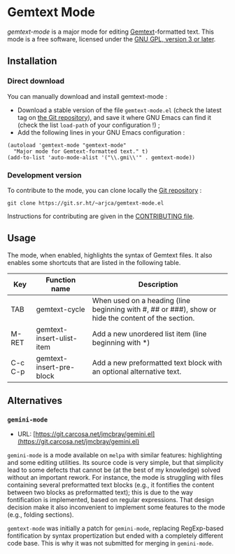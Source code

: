 # Gemtext Mode

*gemtext-mode* is a major mode for editing [Gemtext](https://geminiprotocol.net/docs/gemtext.gmi)-formatted text. This mode is a free software, licensed under the [GNU GPL, version 3 or later](LICENSE.txt).

## Installation

### Direct download

You can manually download and install gemtext-mode :
* Download a stable version of the file `gemtext-mode.el` (check the latest tag on [the Git repository](https://git.sr.ht/~arjca/gemtext-mode.el)), and save it where GNU Emacs can find it (check the list `load-path` of your configuration !) ;
* Add the following lines in your GNU Emacs configuration :
```elisp
(autoload 'gemtext-mode "gemtext-mode"
  "Major mode for Gemtext-formatted text." t)
(add-to-list 'auto-mode-alist '("\\.gmi\\'" . gemtext-mode))
```

### Development version

To contribute to the mode, you can clone locally the [Git repository](https://git.sr.ht/~arjca/gemtext-mode.el) :
```
git clone https://git.sr.ht/~arjca/gemtext-mode.el
```
Instructions for contributing are given in the [CONTRIBUTING file](CONTRIBUTING.md).

## Usage

The mode, when enabled, highlights the syntax of Gemtext files. It also enables some shortcuts that are listed in the following table.

| Key     | Function name             | Description                                                                                         |
|---------|---------------------------|-----------------------------------------------------------------------------------------------------|
| TAB     | gemtext-cycle             | When used on a heading (line beginning with #, ## or ###), show or hide the content of the section. |
| M-RET   | gemtext-insert-ulist-item | Add a new unordered list item (line beginning with *)                                               |
| C-c C-p | gemtext-insert-pre-block  | Add a new preformatted text block with an optional alternative text.                                |

## Alternatives

### `gemini-mode`

* URL: [https://git.carcosa.net/jmcbray/gemini.el](https://git.carcosa.net/jmcbray/gemini.el)

`gemini-mode` is a mode available on `melpa` with similar features: highlighting and some editing utilities. Its source code is very simple, but that simplicity lead to some defects that cannot be (at the best of my knowledge) solved without an important rework. For instance, the mode is struggling with files containing several preformatted text blocks (e.g., it fontifies the content between two blocks as preformatted text); this is due to the way fontification is implemented, based on regular expressions. That design decision make it also inconvenient to implement some features to the mode (e.g., folding sections).

`gemtext-mode` was initially a patch for `gemini-mode`, replacing RegExp-based fontification by syntax propertization but ended with a completely different code base. This is why it was not submitted for merging in `gemini-mode`.
